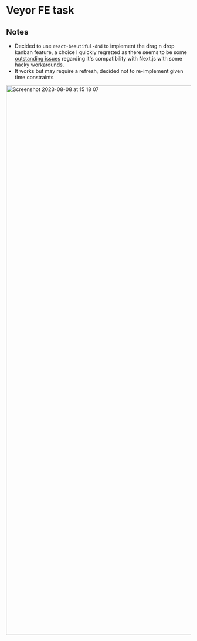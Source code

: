 # Veyor FE task

## Notes

- Decided to use `react-beautiful-dnd` to implement the drag n drop kanban feature, a choice I quickly regretted as there seems to be some [outstanding issues](https://github.com/atlassian/react-beautiful-dnd/issues/1756) regarding it's compatibility with Next.js with some hacky workarounds.
- It works but may require a refresh, decided not to re-implement given time constraints

<img width="1496" alt="Screenshot 2023-08-08 at 15 18 07" src="https://github.com/aliasmac/veyor-dev-test/assets/32797733/2387575d-3219-4af5-ba55-b52fc776abf4">
